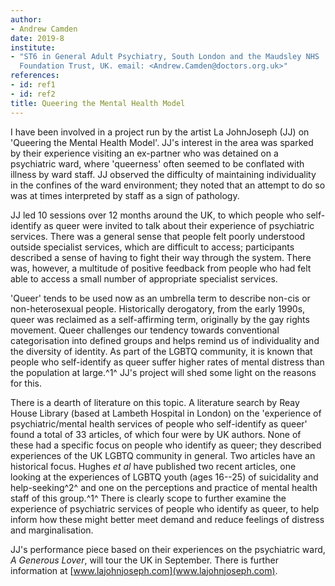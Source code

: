 ```yaml
---
author:
- Andrew Camden
date: 2019-8
institute:
- "ST6 in General Adult Psychiatry, South London and the Maudsley NHS
  Foundation Trust, UK. email: <Andrew.Camden@doctors.org.uk>"
references:
- id: ref1
- id: ref2
title: Queering the Mental Health Model
---
```


I have been involved in a project run by the artist La JohnJoseph (JJ)
on 'Queering the Mental Health Model'. JJ\'s interest in the area was
sparked by their experience visiting an ex-partner who was detained on a
psychiatric ward, where 'queerness' often seemed to be conflated with
illness by ward staff. JJ observed the difficulty of maintaining
individuality in the confines of the ward environment; they noted that
an attempt to do so was at times interpreted by staff as a sign of
pathology.

JJ led 10 sessions over 12 months around the UK, to which people who
self-identify as queer were invited to talk about their experience of
psychiatric services. There was a general sense that people felt poorly
understood outside specialist services, which are difficult to access;
participants described a sense of having to fight their way through the
system. There was, however, a multitude of positive feedback from people
who had felt able to access a small number of appropriate specialist
services.

'Queer' tends to be used now as an umbrella term to describe non-cis or
non-heterosexual people. Historically derogatory, from the early 1990s,
queer was reclaimed as a self-affirming term, originally by the gay
rights movement. Queer challenges our tendency towards conventional
categorisation into defined groups and helps remind us of individuality
and the diversity of identity. As part of the LGBTQ community, it is
known that people who self-identify as queer suffer higher rates of
mental distress than the population at large.^1^ JJ\'s project will shed
some light on the reasons for this.

There is a dearth of literature on this topic. A literature search by
Reay House Library (based at Lambeth Hospital in London) on the
'experience of psychiatric/mental health services of people who
self-identify as queer' found a total of 33 articles, of which four were
by UK authors. None of these had a specific focus on people who identify
as queer; they described experiences of the UK LGBTQ community in
general. Two articles have an historical focus. Hughes *et al* have
published two recent articles, one looking at the experiences of LGBTQ
youth (ages 16--25) of suicidality and help-seeking^2^ and one on the
perceptions and practice of mental health staff of this group.^1^ There
is clearly scope to further examine the experience of psychiatric
services of people who identify as queer, to help inform how these might
better meet demand and reduce feelings of distress and marginalisation.

JJ\'s performance piece based on their experiences on the psychiatric
ward, *A Generous Lover*, will tour the UK in September. There is
further information at [www.lajohnjoseph.com](www.lajohnjoseph.com).
